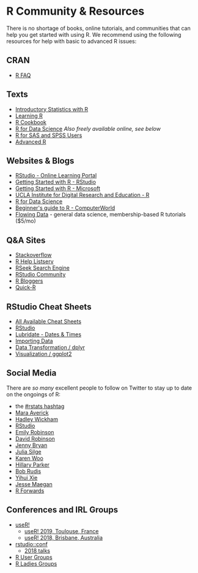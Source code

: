 R Community & Resources
================

There is no shortage of books, online tutorials, and communities that can help you get started with using R. We recommend using the following resources for help with basic to advanced R issues:

CRAN
----

-   [R FAQ](https://cran.r-project.org/faqs.html)

Texts
-----

-   [Introductory Statistics with R](https://www.amazon.com/gp/product/0387790535)
-   [Learning R](http://shop.oreilly.com/product/0636920028352.do)
-   [R Cookbook](http://shop.oreilly.com/product/9780596809164.do)
-   [R for Data Science](http://shop.oreilly.com/product/0636920034407.do) *Also freely available online, see below*
-   [R for SAS and SPSS Users](https://www.springer.com/us/book/9780387094182)
-   [Advanced R](https://adv-r.hadley.nz/)

Websites & Blogs
----------------

-   [RStudio - Online Learning Portal](https://www.rstudio.com/online-learning/)
-   [Getting Started with R - RStudio](https://support.rstudio.com/hc/en-us/articles/201141096-Getting-Started-with-R)
-   [Getting Started with R - Microsoft](https://mran.microsoft.com/documents/getting-started/)
-   [UCLA Institute for Digital Research and Education - R](https://stats.idre.ucla.edu/r/)
-   [R for Data Science](http://r4ds.had.co.nz/)
-   [Beginner's guide to R - ComputerWorld](http://www.computerworld.com/article/2497143/business-intelligence/business-intelligence-beginner-s-guide-to-r-introduction.html)
-   [Flowing Data](http://flowingdata.com/) - general data science, membership-based R tutorials ($5/mo)

Q&A Sites
---------

-   [Stackoverflow](http://stackoverflow.com/questions/tagged/r)
-   [R Help Listserv](https://stat.ethz.ch/mailman/listinfo/r-help)
-   [RSeek Search Engine](http://rseek.org/)
-   [RStudio Community](https://community.rstudio.com/)
-   [R Bloggers](https://www.r-bloggers.com/)
-   [Quick-R](http://www.statmethods.net/index.html)

RStudio Cheat Sheets
--------------------

-   [All Available Cheat Sheets](https://www.rstudio.com/resources/cheatsheets/)
-   [RStudio](https://github.com/rstudio/cheatsheets/raw/master/rstudio-ide.pdf)
-   [Lubridate - Dates & Times](https://github.com/rstudio/cheatsheets/raw/master/lubridate.pdf)
-   [Importing Data](https://github.com/rstudio/cheatsheets/raw/master/data-import.pdf)
-   [Data Transformation / dplyr](https://github.com/rstudio/cheatsheets/raw/master/data-transformation.pdf)
-   [Visualization / ggplot2](https://github.com/rstudio/cheatsheets/raw/master/data-visualization-2.1.pdf)

Social Media
------------

There are *so many* excellent people to follow on Twitter to stay up to date on the ongoings of R:

-   the [\#rstats hashtag](https://twitter.com/search?q=rstats&src=spxr)
-   [Mara Averick](https://twitter.com/dataandme)
-   [Hadley Wickham](https://twitter.com/hadleywickham)
-   [RStudio](https://twitter.com/rstudio)
-   [Emily Robinson](https://twitter.com/robinson_es)
-   [David Robinson](https://twitter.com/drob)
-   [Jenny Bryan](https://twitter.com/JennyBryan)
-   [Julia Silge](https://twitter.com/juliasilge)
-   [Karen Woo](https://twitter.com/kara_woo)
-   [Hillary Parker](https://twitter.com/hspter)
-   [Bob Rudis](https://twitter.com/hrbrmstr)
-   [Yihui Xie](https://twitter.com/xieyihui)
-   [Jesse Maegan](https://twitter.com/kierisi)
-   [R Forwards](https://twitter.com/R_Forwards)

Conferences and IRL Groups
--------------------------

-   [useR!](https://www.r-project.org/conferences.html)
    -   [useR! 2019, Toulouse, France](http://www.user2019.fr/)
    -   [useR! 2018, Brisbane, Australia](https://user2018.r-project.org/)
-   [rstudio::conf](https://www.rstudio.com/conference/)
    -   [2018 talks](https://www.rstudio.com/resources/videos/rstudioconf-2018-talks/)
-   [R User Groups](https://jumpingrivers.github.io/meetingsR/r-user-groups.html)
-   [R Ladies Groups](https://rladies.org/)

